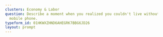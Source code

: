 ```yaml
---
clusters: Economy & Labor
question: Describe a moment when you realized you couldn't live without your
  mobile phone.
typeform_id: 01HKWXZHND6AHEGRK7BBG6JD26
layout: prompt
---
```

